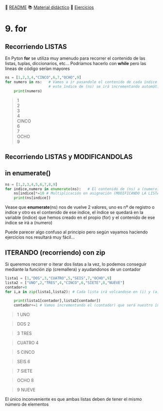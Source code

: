 :page_with_curl: [README](../README.md) :books: [Material didáctico](/documentation/índicedocu.md) :pencil: [Ejercicios](/tests/índicetests.md)


# 9. for 
## Recorriendo LISTAS

En Pyton **for** se utiliza muy amenudo para recorrer el contenido de las listas, tuplas, diccionarios, etc...
Podríamos hacerlo con **while** pero las líneas de código serían mayores

````python
ns = [1,2,3,4,"CINCO",6,7,"OCHO",9]
for numero in ns:   # Vamos a ir pasandole el contenido de cada índice de (ns) a (numero) y no finalizará hasta recorrerlo entero
                    # este índice de (ns) se irá incrementando automáticamente.
    print(numero) 
````

>1  
>2  
>3   
>4  
>CINCO  
>6  
>7  
>OCHO  
>9  

## Recorriendo LISTAS y MODIFICANDOLAS
## in enumerate()


````python
ns = [1,2,3,4,5,6,7,8,9]
for indice,numero in enumerate(ns):   # El contenido de (ns) a (numero) y el índice numérico a (indice) (RECORRIENDO LA LISTA)
    ns[indice]*=10 # Multiplicación en asignación (MODIFICANDO LA LISTA)             
    print(ns[indice]) 
````
Vease que **enumerate**(ns) nos de vuelve 2 valores, uno es nº de registro o índice y otro es el contenido de ese índice,
 el índice se quedará en la variable (indice) que hemos creado en el propio (for) y el contenido de ese índice se irá a (numero)

Puede parecer algo confuso al principio pero según vayamos haciendo ejercicios nos resultará muy fácil...

## ITERANDO (recorriendo) con zip

Si queremos recorrer o iterar dos listas a la vez, lo podemos conseguir mediante la función zip (cremallera) y ayudandonos de un contador

````python
lista1 = [1,"DOS",3,"CUATRO",5,"SEIS",7,"OCHO",9]
lista2 = ["UNO",2,"TRES",4,"CINCO",6,"SIETE",8,"NUEVE"]
contador=0
for i,a in zip(lista1,lista2): # Cada lista irá volcandose en (i) y (a) respectivamente
                 
    print(lista1[contador],lista2[contador]) 
    contador+=1 # Vamos incrementando el (contador) que será nuestro índice para ir recorriendo las listas e imprimiendo
````

>1 UNO

>DOS 2

>3 TRES

>CUATRO 4

>5 CINCO

>SEIS 6

>7 SIETE

>OCHO 8

>9 NUEVE

El único inconveniente es que ambas listas deben de tener el mismo número de elementos